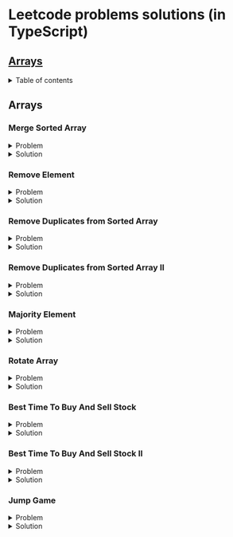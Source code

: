 # Leetcode problems solutions (in TypeScript)

## [Arrays](#arrays)


<details>
<summary>Table of contents</summary>

- [Merge Sorted Array](#merge-sorted-array)
- [Remove Element](#remove-element)
- [Remove Duplicates from Sorted Array](#remove-duplicates-from-sorted-array)
- [Remove Duplicates from Sorted Array II](#remove-duplicates-from-sorted-array-ii)
- [Majority Element](#majority-element)
- [Rotate Array](#rotate-array)
- [Best Time To Buy And Sell Stock](#best-time-to-buy-and-sell-stock)
- [Best Time To Buy And Sell Stock II](#best-time-to-buy-and-sell-stock-ii)
- [Jump Game"](#jump-game)
</details>

## <a name="arrays"></a> Arrays

### <a name="merge-sorted-array"></a> Merge Sorted Array

<details>
<summary>Problem</summary>  

You are given two integer arrays ``nums1`` and ``nums2``, sorted in non-decreasing order, and two integers ``m`` and ``n``, representing the number of elements in ``nums1`` and ``nums2`` respectively.

Merge ``nums1`` and ``nums2`` into a single array sorted in non-decreasing order.

The final sorted array should not be returned by the function, but instead be stored inside the array ``nums1``. To accommodate this, ``nums1`` has a length of ``m + n``, where the first ``m`` elements denote the elements that should be merged, and the last ``n`` elements are set to ``0`` and should be ignored. ``nums2`` has a length of ``n``.

**Example 1:**

> **Input:** nums1 = [1,2,3,0,0,0], m = 3, nums2 = [2,5,6], n = 3  
**Output:** [1,2,2,3,5,6]  
**Explanation:** The arrays we are merging are [1,2,3] and [2,5,6].  
The result of the merge is [1,2,2,3,5,6] with the underlined elements coming from nums1.

**Example 2:**

> **Input:** nums1 = [1], m = 1, nums2 = [], n = 0  
**Output:** [1]  
**Explanation:** The arrays we are merging are [1] and [].  
The result of the merge is [1].

**Example 3:**

> **Input:** nums1 = [0], m = 0, nums2 = [1], n = 1  
**Output:** [1]  
**Explanation:** The arrays we are merging are [] and [1].  
The result of the merge is [1].  
Note that because m = 0, there are no elements in nums1. The 0 is only there to ensure the merge result can fit in nums1.
 

**Constraints:**

- ``nums1.length == m + n``
- ``nums2.length == n``
- ``0 <= m, n <= 200``
- ``1 <= m + n <= 200``
- ``-10^9 <= nums1[i], nums2[j] <= 10^9``
 

**Follow up:** Can you come up with an algorithm that runs in ``O(m + n)`` time?
</details> 

<details>
<summary>Solution</summary>  

```javascript
/**
 Do not return anything, modify nums1 in-place instead.
 */
function merge(
  nums1: number[],
  m: number,
  nums2: number[],
  n: number
): void {
    /**
     Решение заключается в том, что мы будем заполнять целевой массив с конца - 
     то есть находить большие элементы и вставлять их в конец целевого массива.

     Вводим индексы вставки (последний элемент целевого массива)
     Индекс большего элемента первого массива (m - 1)
     И большего элемента второго массива (n - 1)
    */
  let insertionIndex = m + n - 1;
  let numsOneBiggestElementIndex = m - 1;
  let numsTwoBiggestElementIndex = n - 1;

    /**
     На каждой итерации будем убирать элементы из второго массива,
     поэтому ориентируемся на момент, когда он опустеет.

     Если второй массив изначально пуст, в цикл не зайдем и ответ будет равен
     исходному первому массиву.
    */
  while (nums2.length !== 0) {
    /**
     Если больший элемент второго массива больше или равен большему элементу целевого
    перемещаем его в место вставки - в конец целевого массива.
    
    То же самое делаем, если индекс большего элемента целевого массива равен -1.
    Это значит, что целевой массив пуст и нам просто нужно последовательно переложить элементы
    из второго в целевой.

    Не забываем декрементировать индекс большего элемента второго массива, т.к. мы удаляем из него элемент.
    */
    if (
      nums2[numsTwoBiggestElementIndex] >= nums1[numsOneBiggestElementIndex] ||
      numsOneBiggestElementIndex === -1
    ) {
      nums1[insertionIndex] = nums2.pop() as number;
      numsTwoBiggestElementIndex--;
    } else {
    /**
    Если больший элемент целевого массива больше большего элемента второго, перемещаем его в конец целевого -
    меняем его местами с элементом в месте вставки.

    Декрементируем индекс наибольшего элемента целевого массива, чтобы он указывал на элемент перед перемещённым.
    */
      const numsOneBiggestElement = nums1[numsOneBiggestElementIndex];
      nums1[numsOneBiggestElementIndex] = nums1[insertionIndex];
      nums1[insertionIndex] = numsOneBiggestElement;
      numsOneBiggestElementIndex--;
    }

    /**
    На каждом круге декрементируем индекс вставки
    */
    insertionIndex--;
  }
}
```
</details> 

### <a name="remove-element"></a> Remove Element

<details>
<summary>Problem</summary>  

Given an integer array ``nums`` and an integer ``val``, remove all occurrences of ``val`` in ``nums`` in-place. The order of the elements may be changed. Then return *the number of elements in* ``nums`` *which are not equal to* ``val``.

Consider the number of elements in ``nums`` which are not equal to ``val`` be ``k``, to get accepted, you need to do the following things:

- Change the array ``nums`` such that the first ``k`` elements of ``nums`` contain the elements which are not equal to ``val``. The remaining elements of ``nums`` are not important as well as the size of ``nums``.
- Return ``k``.

**Example 1:**

> **Input:** nums = [3,2,2,3], val = 3  
**Output:** 2, nums = [2,2,\_,\_]  
**Explanation:** Your function should return k = 2, with the first two elements of nums being 2.
It does not matter what you leave beyond the returned k (hence they are underscores).

**Example 2:**

> **Input:** nums = [0,1,2,2,3,0,4,2], val = 2  
**Output:** 5, nums = [0,1,4,0,3,\_,\_,\_]  
**Explanation:** Your function should return k = 5, with the first five elements of nums containing 0, 0, 1, 3, and 4.
Note that the five elements can be returned in any order.
It does not matter what you leave beyond the returned k (hence they are underscores).

**Constraints:**

- ``0 <= nums.length <= 100``
- ``0 <= nums[i] <= 50``
- ``0 <= val <= 100``
</details> 

<details>
<summary>Solution</summary>  

```javascript

  /**
    Внимание: необходимо вернуть количество элементов которые НЕ РАВНЫ искомому.
  */
function removeElement(nums: (number | string)[], val: number): number {
    /**
    Вводим переменную подсчета вхождений значения.

    Найденные значения будем превращать в '_' и перемещать в конец массива,
    поэтому добавляем переменную - индекс последнего перемещенного элемента.
    Его инициализируем как nums.length - несуществующий индекс после последнего элемента.
    */
  let numberOfNonValueOccurences = 0;
  let lastValIndex = nums.length;

  for (let idx = nums.length - 1; idx >= 0; idx--) {
    /**
    Бежим по массиву в цикле в обратном порядке - от последнего элемента к первому включительно (idx >= 0).

    Если нашли искомый элемент - вставляем его в позицию перед последним найденным (lastValIndex - 1),
    а элемент оттуда вставляем в текущую позицию.

    После чего декрементируем индекс последнего найденного элемента.

    Если элемент не равен искомому - инкрементируем счетчик найденных элементов.
    */

    if (nums[idx] === val) {
      nums[idx] = '_';
      const occurence = nums[idx];
      nums[idx] = nums[lastValIndex - 1];
      nums[lastValIndex - 1] = occurence;
      lastValIndex--;
    } else {
      numberOfNonValueOccurences++;
    }
  }

  return numberOfNonValueOccurences;
}

/**
    Короткое решение.
  */
function removeElement(nums: number[], val: number): number {
  /**
    Заводим индекс последнего элемента, НЕ РАВНОГО искомому, равный нулю. 
  */
  let lastNonValueElementIndex = 0;

  /**
    Последовательно бежим по массиву от первого элемента, к последнему. 

    Если текущий элемент не равен искомому, записываем его в индекс lastNonValueElementIndex.
    Инкрементируем на единицу счетчик для вставки следующего элемента, не равного искомому.

    Если текущий элемент равен искомому - пропускаем его и бежим дальше.

    В итоге все вхождения искомого элемента (кроме последнего) перезапишутся элементами, не равными искомому.
  */
  nums.forEach((num) => {
    if (num !== val) {
      nums[lastNonValueElementIndex] = num;
      lastNonValueElementIndex++;
    }
  });

  return lastNonValueElementIndex;
}
```
</details> 


### <a name="remove-duplicates-from-sorted-array"></a> Remove Duplicates from Sorted Array

<details>
<summary>Problem</summary>  

Given an integer array ``nums`` sorted **in non-decreasing order**, remove the duplicates in-place such that each unique element appears only **once**. The **relative order** of the elements should be kept the same. Then return *the number of unique elements* in ``nums``.

Consider the number of unique elements of ``nums`` to be ``k``, to get accepted, you need to do the following things:
Consider the number of elements in ``nums`` which are not equal to ``val`` be ``k``, to get accepted, you need to do the following things:

- Change the array ``nums`` such that the first ``k`` elements of ``nums`` contain the unique elements in the order they were present in ``nums`` initially. The remaining elements of ``nums`` are not important as well as the size of ``nums``.
- Return ``k``.

**Example 1:**

> **Input:** nums = [1,1,2]  
**Output:** 2, nums = [1,2,\_]  
**Explanation:** Your function should return k = 2, with the first two elements of nums being 1 and 2 respectively.
It does not matter what you leave beyond the returned k (hence they are underscores).

**Example 2:**

> **Input:** nums = [0,0,1,1,1,2,2,3,3,4]  
**Output:** 5, nums = [0,1,2,3,4,\_,\_,\_,\_,\_]  
**Explanation:** Your function should return k = 5, with the first five elements of nums being 0, 1, 2, 3, and 4 respectively.
It does not matter what you leave beyond the returned k (hence they are underscores).

**Constraints:**

- ``1 <= nums.length <= 3 * 10^4``
- ``-100 <= nums[i] <= 100``
- ``nums is sorted in non-decreasing order.``
</details> 

<details>
<summary>Solution</summary>  

```javascript

function removeDuplicates(nums: number[]): number {
  /**
    Заводим переменную с индексом последнего не дублирующегося элемента.
  */
  let indexOfNonDuplicateElement = 0;

  /**
    Бежим по массиву, и как только находим элемент, отличный от последнего недублирующегося,
    устанавливаем его в позицию после недублирующегося, повышая индекс.

    Возвращаем количество недублирующихся элементов, т.е. индекс последнего + 1.
  */
  nums.forEach((num) => {
    if (num !== nums[indexOfNonDuplicateElement]) {
      nums[++indexOfNonDuplicateElement] = num;
    }
  });

  /**
    Возвращаем количество недублирующихся элементов, т.е. индекс последнего + 1.
  */
  return ++indexOfNonDuplicateElement;
}
```
</details> 

### <a name="remove-duplicates-from-sorted-array-ii"></a> Remove Duplicates from Sorted Array II

<details>
<summary>Problem</summary>  

Given an integer array ``nums`` sorted in **non-decreasing order**, remove some duplicates in-place such that each unique element appears **at most twice**. The **relative order** of the elements should be kept the **same**.

Since it is impossible to change the length of the array in some languages, you must instead have the result be placed in the **first part** of the array ``nums``. More formally, if there are ``k`` elements after removing the duplicates, then the first ``k`` elements of ``nums`` should hold the final result. It does not matter what you leave beyond the first ``k`` elements.

Return ``k`` *after placing the final result in the first* ``k`` *slots of* ``nums``.

Do **not** allocate extra space for another array. You must do this by **modifying the input array** in-place with O(1) extra memory.

**Example 1:**

> **Input:** nums = [1,1,1,2,2,3]  
**Output:** 5, nums = [1,1,2,2,3,\_]  
**Explanation:** Your function should return k = 5, with the first five elements of nums being 1, 1, 2, 2 and 3 respectively.
It does not matter what you leave beyond the returned k (hence they are underscores).

**Example 2:**

> **Input:** nums = [0,0,1,1,1,1,2,3,3]    
**Output:** 7, nums = [0,0,1,1,2,3,3,\_,\_]  
**Explanation:** Your function should return k = 7, with the first seven elements of nums being 0, 0, 1, 1, 2, 3 and 3 respectively.
It does not matter what you leave beyond the returned k (hence they are underscores).

**Constraints:**

- ``1 <= nums.length <= 3 * 10^4``
- ``-10^4 <= nums[i] <= 10^4``
- ``nums is sorted in **non-decreasing order**.``
</details> 

<details>
<summary>Solution</summary>  

```javascript

function removeDuplicates(nums: number[]): number {
  /**
    Заводим переменную с индексом 2, т.е. начинаем алгоритм с третьего элемента,
      т.к. первые два автоматически соответствуют условию.
  */
  let indexToInsertElement = 2;

  /**
    В цикле пропускаем два первых элемента, начиная с третьего проверяем,
    не дублирует ли текущий элемент элемент на две позиции назад.

    Если не дублрует - инсёртим его сюда и инкрементируем индекс.

    Иначе - идём дальше.
  */
  nums.forEach((num, idx) => {
    if (idx > 1 && num !== nums[indexToInsertElement - 2]) {
      nums[indexToInsertElement] = num;
      indexToInsertElement++;
    }
  });

  return indexToInsertElement;
}
```
</details> 


### <a name="majority-element"></a> Majority Element

<details>
<summary>Problem</summary>  

Given an array ``nums`` of size ``n``, return *the majority element*.

The majority element is the element that appears more than ``⌊n / 2⌋`` times. You may assume that the majority element always exists in the array.

**Example 1:**

> **Input:** nums = [3,2,3]  
**Output:** 3  

**Example 2:**

> **Input:** nums = [2,2,1,1,1,2,2]  
**Output:** 2  

**Constraints:**

- ``n == nums.length``
- ``1 <= n <= 5 * 10^4``
- ``-10^9 <= nums[i] <= 10^9.``

**Follow-up**: Could you solve the problem in linear time and in ``O(1)`` space?
</details> 

<details>
<summary>Solution</summary>  

```javascript

function majorityElement(nums: number[]): number {
  /**
    Заводим две переменные, в которых будем хранить элемент и счетчик.
  */
  let element: number = 0;
  let count: number = 0;

  /**
    Решение заключается в том, что мы сохраняем первый элемент, и если он попадается снова,
    мы инкрементируем счетчик, если попадается не он - декрементируем.

    Когда счётчик дойдет до нуля - меняем сохранённый элемент и продолжаем алгоритм.

    Таким образом элемент, превалирующий числом, окажется в переменной element.
  */
  for (let num of nums) {
      if (count === 0) {
          element = num;
      }

      count += element === num ? 1 : -1;
  }

  return element;
};


/**
  Второе решение за O(n*logn) - скорость быстрой сортировки.
*/
function majorityElement(nums: number[]): number {
  /**
    Сортируем массив по возрастанию.
  */
  nums.sort((a, b) => a - b);

  /**
    Берём и возвращаем элемент средний по индексу (+1 для четных массивов).
  */
  const middleIndex = Math.ceil(nums.length/2);
  const element = nums[middleIndex];

  return element;
};
```
</details> 


### <a name="rotate-array"></a> Rotate Array

<details>
<summary>Problem</summary>  

Given an integer array ``nums``, rotate the array to the right by ``k`` steps, where ``k`` is non-negative.

**Example 1:**

> **Input:** nums = [1,2,3,4,5,6,7], k = 3   
**Output:** [5,6,7,1,2,3,4]  
**Explanation:**  
rotate 1 steps to the right: [7,1,2,3,4,5,6]  
rotate 2 steps to the right: [6,7,1,2,3,4,5]  
rotate 3 steps to the right: [5,6,7,1,2,3,4]  

> **Input:** nums = [-1,-100,3,99], k = 2   
**Output:** [3,99,-1,-100]  
**Explanation:**  
rotate 1 steps to the right: [99,-1,-100,3]  
rotate 2 steps to the right: [3,99,-1,-100]  

**Constraints:**

- ``1 <= nums.length <= 10^5``
- ``-2^31 <= nums[i] <= 2^31 - 1``
- ``0 <= k <= 10^5``

**Follow-up**: 
- Try to come up with as many solutions as you can. There are at least **three** different ways to solve this problem.
- Could you do it in-place with ``O(1)`` extra space?
</details> 

<details>
<summary>Solution</summary>  

```javascript

/**
  Решение со сдвигом на 1 элемент за раз (падает по таймауту на большом объёме данных).
*/
function rotateByOne(nums: number[], k: number): void {
  /**
    Определяем шаг сдвига как целочисленный остаток от деления переданного шага на длину массива.
    Т.к. если переданный шаг сдвига больше длины массива,
    сдвиг сводится к этому остатку (nums = [2, 1], k = 5)
  */
  let shiftNum = k % nums.length;

  /**
    Делаем сдвиг по одному указанное количество раз.
  */
  while (shiftNum > 0) {
    rotateRight(nums);
    shiftNum--;
  }

  /**
    Определяем функцию сдвига, которая циклически сдвигает один элемент вправо.
  */
  function rotateRight(nums: number[]) {
    const lastElement = nums[nums.length - 1];

    for (let idx = nums.length - 2; idx >= 0; idx--) {
      nums[idx + 1] = nums[idx];
    }

    nums[0] = lastElement;
  }
}

/**
  Решение с разворотом массива встроенными в язык методами.
*/
function rotateReverse(nums: number[], k: number): void {
  /**
    Определяем шаг сдвига как целочисленный остаток от деления переданного шага на длину массива.
    Т.к. если переданный шаг сдвига больше длины массива,
    сдвиг сводится к этому остатку (nums = [2, 1], k = 5)
  */
  const shiftNum = k % nums.length;

  /**
    Определяем индекс среза массива как длина исходного минус сдвиг.
  */
  const cliceIndex = nums.length - shiftNum;

  /**
    Отрезаем часть, которую необходимо сдвинуть.
  */
  const spliced = nums.splice(cliceIndex);

  /**
    Разворачиваем остаток.
  */
  nums.reverse();

  /**
    Пушим в остаток элементы из отрезанной части, начиная с конца (по сути тоже разворачивая).
  */
  while (spliced.length > 0) {
    nums.push(spliced.pop() as number);
  }

  /**
    Разворачиваем результат.
  */
  nums.reverse();
}


/**
  Решение с дополнительным массивом.
*/
function rotateExtraArray(nums: number[], k: number): void {
  /**
    Определяем шаг сдвига как целочисленный остаток от деления переданного шага на длину массива.
    Т.к. если переданный шаг сдвига больше длины массива,
    сдвиг сводится к этому остатку (nums = [2, 1], k = 5)
  */
  const shiftNum = k % nums.length;

  /**
    Вводим индекс сдвигаемой части, как длина минус сдвиг.
    Таким образом получаем индекс первого элемента части,
    которую нужно сдвинуть.
  */
  let indexOfRotated = nums.length - shiftNum;

  /**
    Вводим индекс последнего элемента оставшейся части.
  */
  let lastIndexOfRest = indexOfRotated - 1;

  /**
    Вводим дополнительный массив.
  */
  const bufferArray: number[] = [];

  /**
    Пока индекс сдвигаемой части находится в пределах массива nums,
    пушим по одному элементы сдвигаемой части в дополнительный массив.
  */
  while (indexOfRotated < nums.length) {
    bufferArray.push(nums[indexOfRotated]);
    indexOfRotated++;
  }

  /**
    Начиная с последнего индекса оставшейся части, переносим её элементы
    от текущей позиции на размер сдвига, пока не дойдем до первого элемента.
  */
  while (lastIndexOfRest >= 0) {
    nums[lastIndexOfRest + shiftNum] = nums[lastIndexOfRest];
    lastIndexOfRest--;
  }

  /**
    Пока дополнительный массив не опустеет, помещаем элементы из него
    в освободившуюся первую часть исходного массива,
    используя в качестве индекса длину дополнительного массива.
  */
  while (bufferArray.length > 0) {
    nums[bufferArray.length - 1] = bufferArray.pop() as number;
  }
}


/**
  Каноничное решение.
*/
function rotate(nums: number[], k: number): void {
  /**
    Вводим метод разворота массива на месте,
    принимающий массив, индекс начала разворота и индекс конца,
    в котором меняем крайние элементы местами, сужая диапазон замены,
    пока не дойдем до пересечения индексов начала и конца.
  */
  const reverse = (nums: number[], indexStart: number, indexEnd: number) => {
    while (indexStart < indexEnd) {
      const firstElement = nums[indexStart];
      nums[indexStart] = nums[indexEnd];
      nums[indexEnd] = firstElement;
      indexStart++;
      indexEnd--;
    }
  };

  /**
    Определяем шаг сдвига как целочисленный остаток от деления переданного шага на длину массива.
    Т.к. если переданный шаг сдвига больше длины массива,
    сдвиг сводится к этому остатку (nums = [2, 1], k = 5)
  */
  const shiftNum = k % nums.length;

  /**
    Сначала разворачиваем весь массив.
    nums = [1, 2, 3, 4, 5, 6, 7], k = 3 
    [7, 6, 5, 4, 3, 2, 1];
  */
  reverse(nums, 0, nums.length - 1);
  /**
    Затем разворачиваем часть, от начала (прежнего конца) до шага сдвига.
    nums = [1, 2, 3, 4, 5, 6, 7], k = 3 
    [5, 6, 7, 4, 3, 2, 1];
  */
  reverse(nums, 0, shiftNum - 1);

  /**
    Затем разворачиваем остаток.
    nums = [1, 2, 3, 4, 5, 6, 7], k = 3 
    [5, 6, 7, 1, 2, 3, 4];
  */
  reverse(nums, shiftNum, nums.length - 1);
}
```
</details> 


### <a name="best-time-to-buy-and-sell-stock"></a> Best Time To Buy And Sell Stock

<details>
<summary>Problem</summary>  

You are given an array ``prices`` where ``prices[i]`` is the price of a given stock on the ``ith`` day.

You want to maximize your profit by choosing a **single day** to buy one stock and choosing a **different day** in the future to sell that stock.

Return *the maximum profit you can achieve from this transaction*. If you cannot achieve any profit, return ``0``.

**Example 1:**

> **Input:** prices = [7,1,5,3,6,4]  
**Output:** 5  
**Explanation:**  Buy on day 2 (price = 1) and sell on day 5 (price = 6), profit = 6-1 = 5.  
Note that buying on day 2 and selling on day 1 is not allowed because you must buy before you sell.

**Example 2:**

> **Input:** prices = [7,6,4,3,1]  
**Output:** 0  
**Explanation:** In this case, no transactions are done and the max profit = 0.

**Constraints:**

- ``1 <= prices.length <= 10^5``
- ``0 <= prices[i] <= 10^4``
</details> 

<details>
<summary>Solution</summary>  

```javascript

function maxProfit(prices: number[]): number {
  /**
    Заводим переменную с днём лучшей цены для продажи, куда сразу записываем последний элемент.
    Также заводим переменную с максимальной найденной выгодой, куда записываем значение 0.
  */
  let bestSellPrice = prices[prices.length - 1];
  let maxProfit = 0;


  /**
    Идём по массиву в обратном порядке.
  */
  for (let i = prices.length - 2; i >= 0; i--) {
      /**
        Если находим элемент с большей стоимостью продажи, чем был найден ранее, обновляем значение bestSellPrice.
      */
      if  (prices[i] >= bestSellPrice) {
          bestSellPrice = prices[i];
      } else {
        /**
          Если находим день со стоимостью акций меньше bestSellPrice, 
          считаем разницу между ним и bestSellPrice.

          Если найденное значение больше maxProfit - обновляем его значение,
          иначе - оставляем значение maxProfit прежним.
        */
        maxProfit = Math.max(maxProfit, bestSellPrice - prices[i]);
      }
  }

  return maxProfit;
};
```
</details> 

### <a name="best-time-to-buy-and-sell-stock-ii"></a> Best Time To Buy And Sell Stock II

<details>
<summary>Problem</summary>  

You are given an array ``prices`` where ``prices[i]`` is the price of a given stock on the ``ith`` day.

On each day, you may decide to buy and/or sell the stock. You can only hold **at most one** share of the stock at any time. However, you can buy it then immediately sell it on the **same day**.

Find and return *the **maximum** profit you can achieve*.

**Example 1:**

> **Input:** prices = [7,1,5,3,6,4]  
**Output:** 7  
**Explanation:**  Buy on day 2 (price = 1) and sell on day 3 (price = 5), profit = 5-1 = 4.  
Then buy on day 4 (price = 3) and sell on day 5 (price = 6), profit = 6-3 = 3.  
Total profit is 4 + 3 = 7.

**Example 2:**

> **Input:** prices = [1,2,3,4,5]  
**Output:** 4  
**Explanation:** Buy on day 1 (price = 1) and sell on day 5 (price = 5), profit = 5-1 = 4.  
Total profit is 4.

**Example 3:**

> **Input:** prices = [7,6,4,3,1]  
**Output:** 0  
**Explanation:** There is no way to make a positive profit, so we never buy the stock to achieve the maximum profit of 0.

**Constraints:**

- ``1 <= prices.length <= 3 * 10^4``
- ``0 <= prices[i] <= 10^4``
</details> 

<details>
<summary>Solution</summary>  

```javascript

function maxProfit(prices: number[]): number {
  /**
    Заводим переменную максимальной прибыли, которую инициализируем как 0.
    Также переменную стоимости покупки, куда сразу записываем первый элемент массива.
  */
  let maxProfit = 0;
  let buyPrice = prices[0];

  /**
    Идём по массиву в цикле.
  */
  for (let i = 0; i < prices.length; i++) {
    /**
      Проверяем, если следующий элемент дешевле текущего или его не существует (конец массива), 
      значит это конец роста цены.

      Вычитаем из стоимости текущего дня стоимость последней покупки и прибавляем результат к maxProfit.

      После чего записываем в стоимость покупки цену следующего дня.
    */
    if (prices[i + 1] === undefined || prices[i + 1] < prices[i]) {
      maxProfit += prices[i] - buyPrice;
      buyPrice = prices[i + 1];
    }
  }

  return maxProfit;
}
```
</details> 

### <a name="jump-game"></a> Jump Game

<details>
<summary>Problem</summary>  

You are given an integer array ``nums``. You are initially positioned at the array's **first index**, and each element in the array represents your maximum jump length at that position.

Return ``true`` *if you can reach the last index, or ``false`` otherwise*.

**Example 1:**

> **Input:** nums = [2,3,1,1,4]  
**Output:** true  
**Explanation:**  Jump 1 step from index 0 to 1, then 3 steps to the last index.

**Example 2:**

> **Input:** nums = [3,2,1,0,4]  
**Output:** false  
**Explanation:** You will always arrive at index 3 no matter what. Its maximum jump length is 0, which makes it impossible to reach the last index.

**Constraints:**

- ``1 <= nums.length <= 3 * 10^4``
- ``0 <= nums[i] <= 10^5``
</details> 

<details>
<summary>Solution</summary>  

```javascript
 /**
    Идём по массиву с конца к началу
  */
export function canJump(nums: number[]): boolean {
  /**
      Заводим переменную индекса элемента, возможность доступности которого мы выясняем.
      Первоначально инициализируем её последним элементом массива.
    */
  let lastJumpIndex = nums.length - 1;

  /**
      Идём по массиву влево, начиная от элемента левее исследуемого.

      Если значение текущего элемента, т.е. количество шагов вправо, которое мы можем от него сделать,
      больше или равно разнице индексов между ним и исследуемым, т.е. количеству шагов между ними, считаем,
      что от него мы можем достичь исследуемого, поэтому меняем исследуемый на текущий и выясняем доступность уже до него.

      Иначе, оставляем исследуемый элемент тем же и сдвигаем текущий левее, повторяя алгоритм доступности.
    */
  for (
    let currentElementIdx = lastJumpIndex - 1;
    currentElementIdx > 0;
    currentElementIdx--
  ) {
    if (nums[currentElementIdx] >= lastJumpIndex - currentElementIdx) {
      lastJumpIndex = currentElementIdx;
    }
  }

  /**
      Т.к. currentElementIdx в условии цикла был больше нуля, то в крайнем случае мы доберёмся
      не менее чем до второго элемента.

      В конце сравниваем, что количество доступных шагов из первого элемента больше или равно
      индексу элемента, доступность которого мы выясняем в конце алгоритма.
    */

  return nums[0] >= lastJumpIndex;
}
```
</details> 


